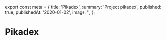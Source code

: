 export const meta = {
  title: 'Pikadex',
  summary: 'Project pikadex',
  published: true,
  publishedAt: '2020-01-02',
  image: '',
};

# Pikadex
